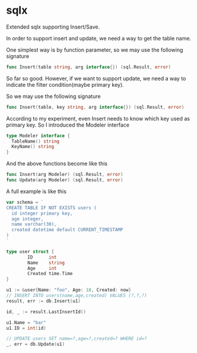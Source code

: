 # sqlx

Extended sqlx supporting Insert/Save.

In order to support insert and update, we need a way to get the table name.

One simplest way is by function parameter, so we may use the following signature

```go
func Insert(table string, arg interface{}) (sql.Result, error)
```

So far so good. However, if we want to support update, we need a way to indicate the filter condition(maybe primary key).

So we may use the following signature

```go
func Insert(table, key string, arg interface{}) (sql.Result, error)
```

According to my experiment, even Insert needs to know which key used as primary key. So I introduced the Modeler interface

```go
type Modeler interface {
  TableName() string
  KeyName() string
}
```

And the above functions become like this

```go
func Insert(arg Modeler) (sql.Result, error)
func Update(arg Modeler) (sql.Result, error)
```

A full example is like this

```go
var schema = `
CREATE TABLE IF NOT EXISTS users (
  id integer primary key,
  age integer,
  name varchar(30),
  created datetime default CURRENT_TIMESTAMP
)
`

type user struct {
        ID      int
        Name    string
        Age     int
        Created time.Time
}

u1 := &user{Name: "foo", Age: 18, Created: now}
// INSERT INTO users(name,age,created) VALUES (?,?,?)
result, err := db.Insert(u1)

id, _ := result.LastInsertId()

u1.Name = "bar"
u1.ID = int(id)

// UPDATE users SET name=?,age=?,created=? WHERE id=?
_, err = db.Update(u1)
```
